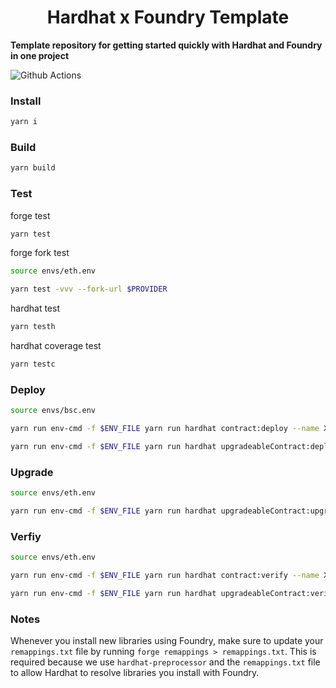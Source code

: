 # <h1 align="center"> Hardhat x Foundry Template </h1>

**Template repository for getting started quickly with Hardhat and Foundry in one project**

![Github Actions](https://github.com/devanonon/hardhat-foundry-template/workflows/test/badge.svg)

### Install

```bash
yarn i
```

### Build

```bash
yarn build
```

### Test
forge test
```bash
yarn test
```

forge fork test
```bash
source envs/eth.env

yarn test -vvv --fork-url $PROVIDER
```

hardhat test
```bash
yarn testh
```

hardhat coverage test
```bash
yarn testc
```

### Deploy

```bash
source envs/bsc.env

yarn run env-cmd -f $ENV_FILE yarn run hardhat contract:deploy --name XenBox2 --gas-price 3 --args '[]' --network $NETWORK_ID

yarn run env-cmd -f $ENV_FILE yarn run hardhat upgradeableContract:deploy --name XenBoxUpgradeable --gas-price 3 --args '[]' --network $NETWORK_ID
```

### Upgrade

```bash
source envs/eth.env

yarn run env-cmd -f $ENV_FILE yarn run hardhat upgradeableContract:upgrade --proxy-name XenBoxUpgradeable --impl-name XenBoxUpgradeable --gas-price 3 --network $NETWORK_ID
```

### Verfiy
```bash
source envs/eth.env

yarn run env-cmd -f $ENV_FILE yarn run hardhat contract:verify --name XenBox2 --args '[]' --network $NETWORK_ID

yarn run env-cmd -f $ENV_FILE yarn run hardhat upgradeableContract:verify --name XenBoxUpgradeable --args '[]' --network $NETWORK_ID
```

### Notes

Whenever you install new libraries using Foundry, make sure to update your `remappings.txt` file by running `forge remappings > remappings.txt`. This is required because we use `hardhat-preprocessor` and the `remappings.txt` file to allow Hardhat to resolve libraries you install with Foundry.
